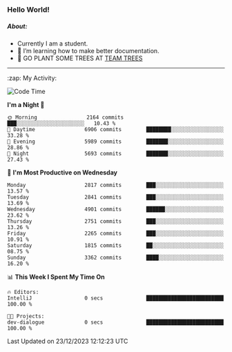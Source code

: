 ### Hello World!

##### About:
- Currently I am a student.
- 🌱 I’m learning how to make better documentation.
- 🌱 GO PLANT SOME TREES AT [TEAM TREES](https://teamtrees.org/)

---
  <summary>:zap: My Activity:</summary>
  
<!--START_SECTION:waka-->
![Code Time](http://img.shields.io/badge/Code%20Time-1%2C267%20hrs%2050%20mins-blue)

**I'm a Night 🦉** 

```text
🌞 Morning                2164 commits        ███░░░░░░░░░░░░░░░░░░░░░░   10.43 % 
🌆 Daytime                6906 commits        ████████░░░░░░░░░░░░░░░░░   33.28 % 
🌃 Evening                5989 commits        ███████░░░░░░░░░░░░░░░░░░   28.86 % 
🌙 Night                  5693 commits        ███████░░░░░░░░░░░░░░░░░░   27.43 % 
```
📅 **I'm Most Productive on Wednesday** 

```text
Monday                   2817 commits        ███░░░░░░░░░░░░░░░░░░░░░░   13.57 % 
Tuesday                  2841 commits        ███░░░░░░░░░░░░░░░░░░░░░░   13.69 % 
Wednesday                4901 commits        ██████░░░░░░░░░░░░░░░░░░░   23.62 % 
Thursday                 2751 commits        ███░░░░░░░░░░░░░░░░░░░░░░   13.26 % 
Friday                   2265 commits        ███░░░░░░░░░░░░░░░░░░░░░░   10.91 % 
Saturday                 1815 commits        ██░░░░░░░░░░░░░░░░░░░░░░░   08.75 % 
Sunday                   3362 commits        ████░░░░░░░░░░░░░░░░░░░░░   16.20 % 
```


📊 **This Week I Spent My Time On** 

```text
🔥 Editors: 
IntelliJ                 0 secs              █████████████████████████   100.00 % 

🐱‍💻 Projects: 
dev-dialogue             0 secs              █████████████████████████   100.00 % 
```


 Last Updated on 23/12/2023 12:12:23 UTC
<!--END_SECTION:waka-->
